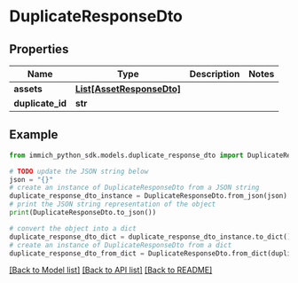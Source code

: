 # DuplicateResponseDto


## Properties

Name | Type | Description | Notes
------------ | ------------- | ------------- | -------------
**assets** | [**List[AssetResponseDto]**](AssetResponseDto.md) |  | 
**duplicate_id** | **str** |  | 

## Example

```python
from immich_python_sdk.models.duplicate_response_dto import DuplicateResponseDto

# TODO update the JSON string below
json = "{}"
# create an instance of DuplicateResponseDto from a JSON string
duplicate_response_dto_instance = DuplicateResponseDto.from_json(json)
# print the JSON string representation of the object
print(DuplicateResponseDto.to_json())

# convert the object into a dict
duplicate_response_dto_dict = duplicate_response_dto_instance.to_dict()
# create an instance of DuplicateResponseDto from a dict
duplicate_response_dto_from_dict = DuplicateResponseDto.from_dict(duplicate_response_dto_dict)
```
[[Back to Model list]](../README.md#documentation-for-models) [[Back to API list]](../README.md#documentation-for-api-endpoints) [[Back to README]](../README.md)


